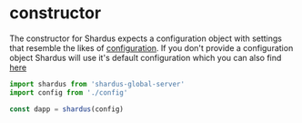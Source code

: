 # constructor

The constructor for Shardus expects a configuration object with settings that resemble the likes of [configuration](../configuration/README). If you don't provide a configuration object Shardus will use it's default configuration which you can also find [here](../configuration/README#default-configs)

```ts
import shardus from 'shardus-global-server'
import config from './config'

const dapp = shardus(config)
```
